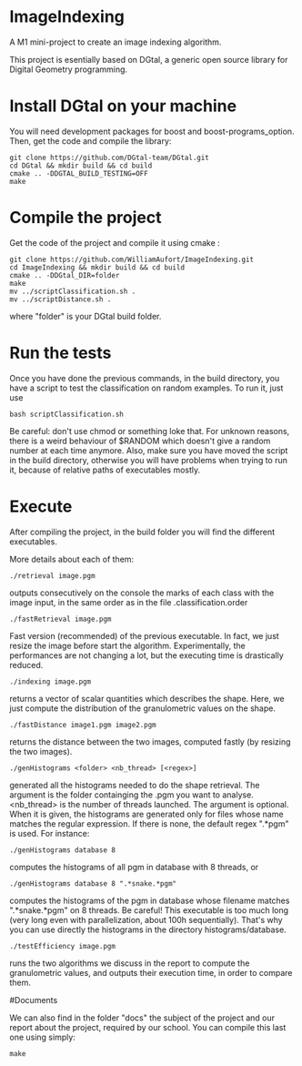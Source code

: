 # ImageIndexing

A M1 mini-project to create an image indexing algorithm.

This project is esentially based on DGtal, a generic open source library for Digital Geometry programming.

# Install DGtal on your machine

You will need development packages for boost and boost-programs_option. Then, get the code and compile the library:

	git clone https://github.com/DGtal-team/DGtal.git
	cd DGtal && mkdir build && cd build
	cmake .. -DDGTAL_BUILD_TESTING=OFF
	make

# Compile the project

Get the code of the project and compile it using cmake :

	git clone https://github.com/WilliamAufort/ImageIndexing.git
	cd ImageIndexing && mkdir build && cd build
	cmake .. -DDGtal_DIR=folder
	make
	mv ../scriptClassification.sh .
	mv ../scriptDistance.sh .

where "folder" is your DGtal build folder.

# Run the tests

Once you have done the previous commands, in the build directory, you have a script to test the classification on random examples. To run it, just use

	bash scriptClassification.sh

Be careful: don't use chmod or something loke that. For unknown reasons, there is a weird behaviour of $RANDOM which doesn't give a random number at each time anymore. Also, make sure you have moved the script in the build directory, otherwise you will have problems when trying to run it, because of relative paths of executables mostly.

# Execute

After compiling the project, in the build folder you will find the different executables.

More details about each of them:

	./retrieval image.pgm

outputs consecutively on the console the marks of each class with the image input, in the same order as in the file .classification.order

	./fastRetrieval image.pgm

Fast version (recommended) of the previous executable. In fact, we just resize the image before start the algorithm. Experimentally, the performances are not changing a lot, but the executing time is drastically reduced.

	./indexing image.pgm

returns a vector of scalar quantities which describes the shape. Here, we just compute the distribution of the granulometric values on the shape.

	./fastDistance image1.pgm image2.pgm

returns the distance between the two images, computed fastly (by resizing the two images).

	./genHistograms <folder> <nb_thread> [<regex>]
	
generated all the histograms needed to do the shape retrieval. The argument <folder> is the folder containging the .pgm you want to analyse. <nb_thread> is the number of threads launched.
The argument <regex> is optional. When it is given, the histograms are generated only for files whose name matches the regular expression. If there is none, the default regex ".*pgm" is used. For instance:

	./genHistograms database 8 

computes the histograms of all pgm in database with 8 threads, or
	
	./genHistograms database 8 ".*snake.*pgm"

computes the histograms of the pgm in database whose filename matches ".*snake.*pgm" on 8 threads.
Be careful! This executable is too much long (very long even with parallelization, about 100h sequentially). That's why you can use directly the histograms in the directory histograms/database.

	./testEfficiency image.pgm

runs the two algorithms we discuss in the report to compute the granulometric values, and outputs their execution time, in order to compare them.

#Documents

We can also find in the folder "docs" the subject of the project and our report about the project, required by our school. You can compile this last one using simply:

	make

